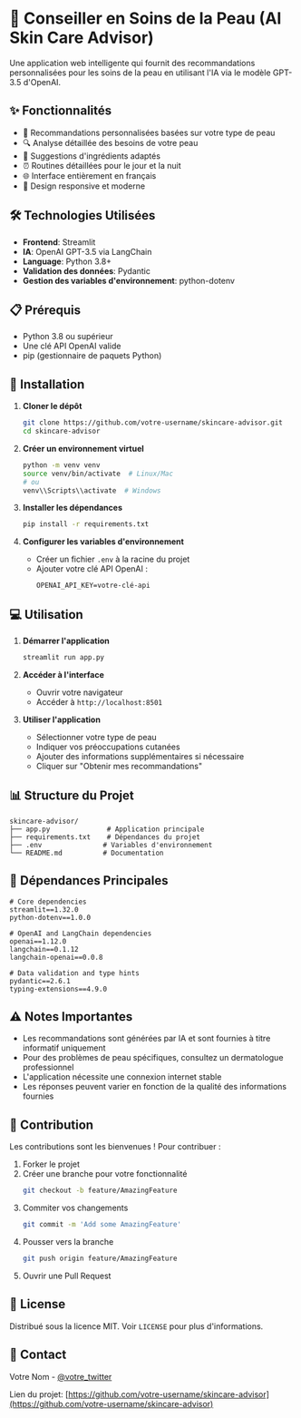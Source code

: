# 🧴 Conseiller en Soins de la Peau (AI Skin Care Advisor)

Une application web intelligente qui fournit des recommandations personnalisées pour les soins de la peau en utilisant l'IA via le modèle GPT-3.5 d'OpenAI.

## ✨ Fonctionnalités

- 🎯 Recommandations personnalisées basées sur votre type de peau
- 🔍 Analyse détaillée des besoins de votre peau
- 💊 Suggestions d'ingrédients adaptés
- ⏰ Routines détaillées pour le jour et la nuit
- 🌐 Interface entièrement en français
- 📱 Design responsive et moderne

## 🛠️ Technologies Utilisées

- **Frontend**: Streamlit
- **IA**: OpenAI GPT-3.5 via LangChain
- **Language**: Python 3.8+
- **Validation des données**: Pydantic
- **Gestion des variables d'environnement**: python-dotenv

## 📋 Prérequis

- Python 3.8 ou supérieur
- Une clé API OpenAI valide
- pip (gestionnaire de paquets Python)

## 🚀 Installation

1. **Cloner le dépôt**
   ```bash
   git clone https://github.com/votre-username/skincare-advisor.git
   cd skincare-advisor
   ```

2. **Créer un environnement virtuel**
   ```bash
   python -m venv venv
   source venv/bin/activate  # Linux/Mac
   # ou
   venv\\Scripts\\activate  # Windows
   ```

3. **Installer les dépendances**
   ```bash
   pip install -r requirements.txt
   ```

4. **Configurer les variables d'environnement**
   - Créer un fichier `.env` à la racine du projet
   - Ajouter votre clé API OpenAI :
     ```
     OPENAI_API_KEY=votre-clé-api
     ```

## 💻 Utilisation

1. **Démarrer l'application**
   ```bash
   streamlit run app.py
   ```

2. **Accéder à l'interface**
   - Ouvrir votre navigateur
   - Accéder à `http://localhost:8501`

3. **Utiliser l'application**
   - Sélectionner votre type de peau
   - Indiquer vos préoccupations cutanées
   - Ajouter des informations supplémentaires si nécessaire
   - Cliquer sur "Obtenir mes recommandations"

## 📊 Structure du Projet

```
skincare-advisor/
├── app.py              # Application principale
├── requirements.txt    # Dépendances du projet
├── .env               # Variables d'environnement
└── README.md          # Documentation
```

## 🔧 Dépendances Principales

```plaintext
# Core dependencies
streamlit==1.32.0
python-dotenv==1.0.0

# OpenAI and LangChain dependencies
openai==1.12.0
langchain==0.1.12
langchain-openai==0.0.8

# Data validation and type hints
pydantic==2.6.1
typing-extensions==4.9.0
```

## ⚠️ Notes Importantes

- Les recommandations sont générées par IA et sont fournies à titre informatif uniquement
- Pour des problèmes de peau spécifiques, consultez un dermatologue professionnel
- L'application nécessite une connexion internet stable
- Les réponses peuvent varier en fonction de la qualité des informations fournies

## 🤝 Contribution

Les contributions sont les bienvenues ! Pour contribuer :

1. Forker le projet
2. Créer une branche pour votre fonctionnalité
   ```bash
   git checkout -b feature/AmazingFeature
   ```
3. Commiter vos changements
   ```bash
   git commit -m 'Add some AmazingFeature'
   ```
4. Pousser vers la branche
   ```bash
   git push origin feature/AmazingFeature
   ```
5. Ouvrir une Pull Request

## 📝 License

Distribué sous la licence MIT. Voir `LICENSE` pour plus d'informations.

## 📧 Contact

Votre Nom - [@votre_twitter](https://twitter.com/votre_twitter)

Lien du projet: [https://github.com/votre-username/skincare-advisor](https://github.com/votre-username/skincare-advisor) 
